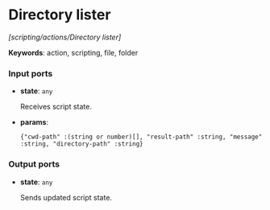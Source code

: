 # Directory lister

_[scripting/actions/Directory lister]_

__Keywords__: action, scripting, file, folder

### Input ports

* __state__: ` any `

    Receives script state.<br>


* __params__: 
    ```
    {"cwd-path" :(string or number)[], "result-path" :string, "message" :string, "directory-path" :string}
    ```

### Output ports

* __state__: ` any `

    Sends updated script state.<br>

